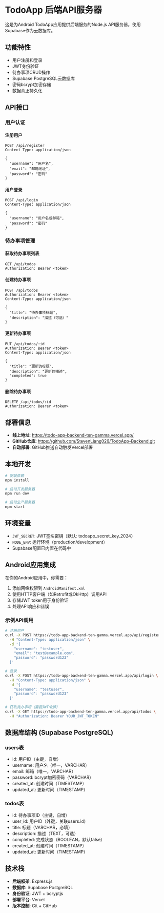 # TodoApp 后端API服务器

这是为Android TodoApp应用提供后端服务的Node.js API服务器，使用Supabase作为云数据库。

## 功能特性

- 用户注册和登录
- JWT身份验证
- 待办事项CRUD操作
- Supabase PostgreSQL云数据库
- 密码bcrypt加密存储
- 数据真正持久化

## API接口

### 用户认证

#### 注册用户
```
POST /api/register
Content-Type: application/json

{
  "username": "用户名",
  "email": "邮箱地址",
  "password": "密码"
}
```

#### 用户登录
```
POST /api/login
Content-Type: application/json

{
  "username": "用户名或邮箱",
  "password": "密码"
}
```

### 待办事项管理

#### 获取待办事项列表
```
GET /api/todos
Authorization: Bearer <token>
```

#### 创建待办事项
```
POST /api/todos
Authorization: Bearer <token>
Content-Type: application/json

{
  "title": "待办事项标题",
  "description": "描述（可选）"
}
```

#### 更新待办事项
```
PUT /api/todos/:id
Authorization: Bearer <token>
Content-Type: application/json

{
  "title": "更新的标题",
  "description": "更新的描述",
  "completed": true
}
```

#### 删除待办事项
```
DELETE /api/todos/:id
Authorization: Bearer <token>
```

## 部署信息

- **线上地址**: https://todo-app-backend-ten-gamma.vercel.app/
- **GitHub仓库**: https://github.com/StevenLiang026/TodoApp-Backend.git
- **自动部署**: GitHub推送自动触发Vercel部署

## 本地开发

```bash
# 安装依赖
npm install

# 启动开发服务器
npm run dev

# 启动生产服务器
npm start
```

## 环境变量

- `JWT_SECRET`: JWT签名密钥（默认: todoapp_secret_key_2024）
- `NODE_ENV`: 运行环境（production/development）
- Supabase配置已内置在代码中

## Android应用集成

在你的Android应用中，你需要：

1. 添加网络权限到 `AndroidManifest.xml`
2. 使用HTTP客户端（如Retrofit或OkHttp）调用API
3. 存储JWT token用于身份验证
4. 处理API响应和错误

### 示例API调用

```bash
# 注册用户
curl -X POST https://todo-app-backend-ten-gamma.vercel.app/api/register \
  -H "Content-Type: application/json" \
  -d '{
    "username": "testuser",
    "email": "test@example.com", 
    "password": "password123"
  }'

# 登录
curl -X POST https://todo-app-backend-ten-gamma.vercel.app/api/login \
  -H "Content-Type: application/json" \
  -d '{
    "username": "testuser",
    "password": "password123"
  }'

# 获取待办事项（需要JWT令牌）
curl -X GET https://todo-app-backend-ten-gamma.vercel.app/api/todos \
  -H "Authorization: Bearer YOUR_JWT_TOKEN"
```

## 数据库结构 (Supabase PostgreSQL)

### users表
- id: 用户ID（主键，自增）
- username: 用户名（唯一，VARCHAR）
- email: 邮箱（唯一，VARCHAR）
- password: bcrypt加密密码（VARCHAR）
- created_at: 创建时间（TIMESTAMP）
- updated_at: 更新时间（TIMESTAMP）

### todos表
- id: 待办事项ID（主键，自增）
- user_id: 用户ID（外键，关联users.id）
- title: 标题（VARCHAR，必填）
- description: 描述（TEXT，可选）
- completed: 完成状态（BOOLEAN，默认false）
- created_at: 创建时间（TIMESTAMP）
- updated_at: 更新时间（TIMESTAMP）

## 技术栈

- **后端框架**: Express.js
- **数据库**: Supabase PostgreSQL
- **身份验证**: JWT + bcryptjs
- **部署平台**: Vercel
- **版本控制**: Git + GitHub
